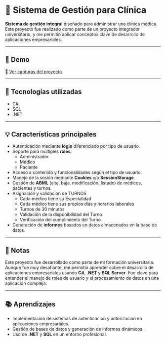 # 🏥 Sistema de Gestión para Clínica

**Sistema de gestión integral** diseñado para administrar una clínica médica. Este proyecto fue realizado como parte de un proyecto integrador universitario, y me permitió aplicar conceptos clave de desarrollo de aplicaciones empresariales.

---

## 🚀 Demo

📂 [Ver capturas del proyecto](https://drive.google.com/drive/folders/1cqnZapKfmqFRs4z3m3U-GHEs79RyamSz?usp=sharing)

---

## 🧠 Tecnologías utilizadas

- C#
- SQL
- .NET

---

## 💡 Características principales

- Autenticación mediante **login** diferenciado por tipo de usuario.
- Soporte para múltiples **roles**:
  - Administrador
  - Médico
  - Paciente
- Acceso a contenido y funcionalidades según el tipo de usuario.
- Manejo de la sesión mediante **Cookies** y/o **SessionStorage**.
- Gestión de **ABML** (alta, baja, modificación, listado) de médicos, pacientes y turnos.
- Asignación y validacion de TURNOS
    - Cada médico tiene su Especialidad
    - Cada médico tiene sus propios días y horarios laborales
    - Turnos de 30 minutos
    - Validación de la disponibilidad del Turno
    - Verificación del cumplimiento del Turno
- Generación de **informes** basados en datos almacenados en la base de datos.

---

## 📝 Notas

Este proyecto fue desarrollado como parte de mi formación universitaria. Aunque fue muy desafiante, me permitió aprender sobre el desarrollo de aplicaciones empresariales usando **C#**, **.NET** y **SQL Server**. Fue clave para entender el manejo de roles de usuario y el procesamiento de datos en una aplicación compleja.

---

## 📚 Aprendizajes

- Implementación de sistemas de autenticación y autorización en aplicaciones empresariales.
- Gestión de bases de datos y generación de informes dinámicos.
- Uso de **.NET** y **SQL** en un entorno profesional.
